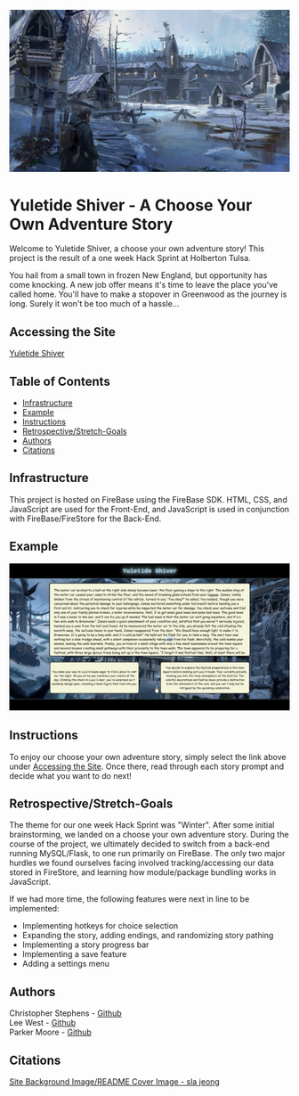 <img src="readme-image.png"
     alt="Yuletide Shiver Image" />

# Yuletide Shiver - A Choose Your Own Adventure Story
Welcome to Yuletide Shiver, a choose your own adventure story! This project is the result of a one week Hack Sprint at Holberton Tulsa.

You hail from a small town in frozen New England, but opportunity has come knocking. A new job offer means it's time to leave the place you've called home. You'll have to make a stopover in Greenwood as the journey is long. Surely it won't be too much of a hassle...

## Accessing the Site
[Yuletide Shiver](https://hacksprint-2023-6d4cc.web.app/)

## Table of Contents
* [Infrastructure](#Infrastructure)
* [Example](#Example)
* [Instructions](#Instructions)
* [Retrospective/Stretch-Goals](#Retrospective/Stretch-Goals)
* [Authors](#authors)
* [Citations](#citations)

## Infrastructure
This project is hosted on FireBase using the FireBase SDK. HTML, CSS, and JavaScript are used for the Front-End, and JavaScript is used in conjunction with FireBase/FireStore for the Back-End.

## Example
<img src="example-image.png"
     alt="Site Example Image" />

## Instructions
To enjoy our choose your own adventure story, simply select the link above under [Accessing the Site](#accessing-the-site). Once there, read through each story prompt and decide what you want to do next!

## Retrospective/Stretch-Goals
The theme for our one week Hack Sprint was "Winter". After some initial brainstorming, we landed on a choose your own adventure story. During the course of the project, we ultimately decided to switch from a back-end running MySQL/Flask, to one run primarily on FireBase. The only two major hurdles we found ourselves facing involved tracking/accessing our data stored in FireStore, and learning how module/package bundling works in JavaScript.

If we had more time, the following features were next in line to be implemented:
* Implementing hotkeys for choice selection
* Expanding the story, adding endings, and randomizing story pathing
* Implementing a story progress bar
* Implementing a save feature
* Adding a settings menu

## Authors
Christopher Stephens - [Github](https://github.com/Jtownokie) <br/>
Lee West - [Github](https://github.com/LeeWest89) <br/>
Parker Moore - [Github](https://github.com/cpmoore0317)

## Citations
[Site Background Image/README Cover Image - sla jeong](https://monsterdrawing7.artstation.com/projects/0X61Ke)
